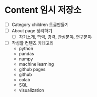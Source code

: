 # Content 임시 저장소



- [ ] Category children 토글만들기
- [ ] About page 정리하기
  - [ ] 자기소개, 학력, 경력, 관심분야, 연구분야
- [ ] 작성할 컨텐츠 카테고리
  - python
  - pandas
  - numpy
  - machine learning
  - github pages
  - github
  - colab
  - SQL
  - visualization



